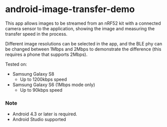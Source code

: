 # android-image-transfer-demo

This app allows images to be streamed from an nRF52 kit with a connected camera sensor to the application, showing the image and measuring the transfer speed in the process. 

Different image resolutions can be selected in the app, and the BLE phy can be changed between 1Mbps and 2Mbps to demonstrate the difference (this requires a phone that supports 2Mbps). 

Tested on:   
- Samsung Galaxy S8 
	- Up to 1200kbps speed          
- Samsung Galaxy S6 (1Mbps mode only)
	- Up to 90kbps speed

### Note
- Android 4.3 or later is required.
- Android Studio supported 